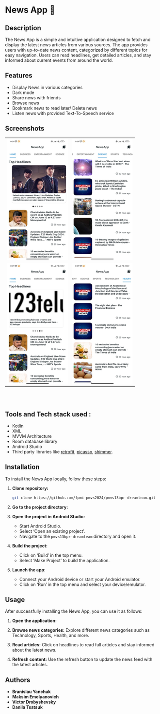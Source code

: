 # News App 📰

## Description
The News App is a simple and intuitive application designed to fetch and display the latest news articles from various sources. The app provides users with up-to-date news content, categorized by different topics for easy navigation. Users can read headlines, get detailed articles, and stay informed about current events from around the world.

## Features
* Display News in various categories 
* Dark mode
* Share news with friends
* Browse news
* Bookmark news to read later/ Delete news
* Listen news with provided Text-To-Speech service

## Screenshots
<table align="center">
  <tr>
    <td><img src="https://github.com/fpmi-pmvs2024/pmvs13bpr-dreamteam/blob/main/docs/ph1.jpg" alt="News home" style="width:200px;height:400px;"></td>
    <td><img src="https://github.com/fpmi-pmvs2024/pmvs13bpr-dreamteam/blob/main/docs/ph2.jpg" alt="Read News" style="width:200px;height:400px;"></td>
  </tr>
  
  <tr>
    <td><img src="https://github.com/fpmi-pmvs2024/pmvs13bpr-dreamteam/blob/main/docs/ph3.jpg" alt="News home" style="width:200px;height:400px;"></td>
    <td><img src="https://github.com/fpmi-pmvs2024/pmvs13bpr-dreamteam/blob/main/docs/ph4.jpg" alt="read News" style="width:200px;height:400px;"></td>
  </tr>
   
</table><br><br>

## Tools and Tech stack used : 

 * Kotlin
 * XML
 * MVVM Architecture
 * Room database library
 * Android Studio
 * Third party libraries like [retrofit](https://square.github.io/retrofit/), [picasso](https://square.github.io/picasso/), [shimmer](https://github.com/facebook/shimmer-android).

## Installation
To install the News App locally, follow these steps:

1. **Clone repository:**
   ```bash
   git clone https://github.com/fpmi-pmvs2024/pmvs13bpr-dreamteam.git
   ```

2. **Go to the project directory:**

3. **Open the project in Android Studio:**
   - Start Android Studio.
   - Select ‘Open an existing project’.
   - Navigate to the `pmvs13bpr-dreamteam` directory and open it.

4. **Build the project:**
   - Click on ‘Build’ in the top menu.
   - Select ‘Make Project’ to build the application.

5. **Launch the app:**
   - Connect your Android device or start your Android emulator.
   - Click on ‘Run’ in the top menu and select your device/emulator.

## Usage
After successfully installing the News App, you can use it as follows:

1. **Open the application:**

2. **Browse news categories:**
Explore different news categories such as Technology, Sports, Health, and more.

3. **Read articles:**
Click on headlines to read full articles and stay informed about the latest news.

4. **Refresh content:**
Use the refresh button to update the news feed with the latest articles.

## Authors

- **Branislau Yanchuk**
- **Maksim Emelyanovich**
- **Victor Drobyshevsky** 
- **Danila Tsatsuk** 
